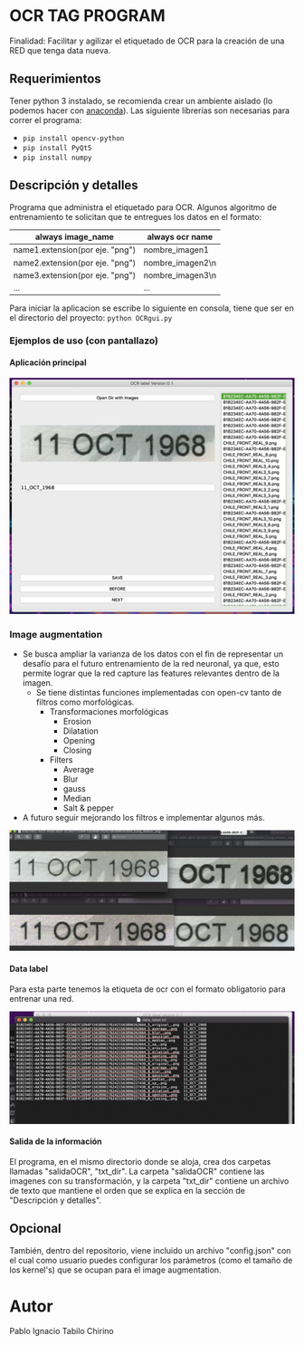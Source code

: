 # OCR TAG PROGRAM
Finalidad: Facilitar y agilizar el etiquetado de OCR para la creación de una RED que tenga data nueva.

## Requerimientos
Tener python 3 instalado, se recomienda crear un ambiente aislado (lo podemos hacer con [anaconda](https://docs.conda.io/projects/conda/en/latest/user-guide/tasks/manage-environments.html)).
Las siguiente librerías son necesarias para correr el programa:
* `pip install opencv-python`
* `pip install PyQt5`
* `pip install numpy`

## Descripción y detalles
Programa que administra el etiquetado para OCR.
Algunos algoritmo de entrenamiento te solicitan que te entregues los datos en el formato:

always image_name | always ocr name
------------- | -------------
name1.extension(por eje. "png") | nombre_imagen1
name2.extension(por eje. "png") | nombre_imagen2\n
name3.extension(por eje. "png") | nombre_imagen3\n
... | ...

Para iniciar la aplicacion se escribe lo siguiente en consola, tiene que ser en el directorio del proyecto:
`python OCRgui.py`

### Ejemplos de uso (con pantallazo)
#### Aplicación principal
![](https://github.com/PabloTabilo/OCR_TAG_PROGRAM/blob/master/examples/app_principal.png)

### Image augmentation
+ Se busca ampliar la varianza de los datos con el fin de representar un desafío para el futuro entrenamiento de la red neuronal, ya que, esto permite lograr que la red capture las features relevantes dentro de la imagen.
    + Se tiene distintas funciones implementadas con open-cv tanto de filtros como morfológicas.
        + Transformaciones morfológicas
            + Erosion
            + Dilatation
            + Opening
            + Closing
        + Filters
            + Average
            + Blur
            + gauss
            + Median
            + Salt & pepper
+ A futuro seguir mejorando los filtros e implementar algunos más.

![](https://github.com/PabloTabilo/OCR_TAG_PROGRAM/blob/master/examples/imageAugmentation.png)

#### Data label
Para esta parte tenemos la etiqueta de ocr con el formato obligatorio para entrenar una red.

![](https://github.com/PabloTabilo/OCR_TAG_PROGRAM/blob/master/examples/datalabelinfo.png)

#### Salida de la información
El programa, en el mismo directorio donde se aloja, crea dos carpetas llamadas "salidaOCR", "txt_dir".
La carpeta "salidaOCR" contiene las imagenes con su transformación, y la carpeta "txt_dir" contiene un archivo de texto que mantiene el orden que se explica en la sección de "Descripción y detalles".

## Opcional
También, dentro del repositorio, viene incluido un archivo "config.json" con el cual como usuario puedes configurar los parámetros (como el tamaño de los kernel's) que se ocupan para el image augmentation.

# Autor
Pablo Ignacio Tabilo Chirino
